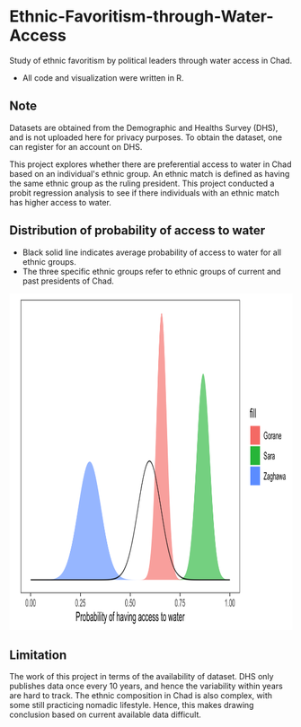 # Ethnic-Favoritism-through-Water-Access
Study of ethnic favoritism by political leaders through water access in Chad. 

- All code and visualization were written in R. 

## Note 
Datasets are obtained from the Demographic and Healths Survey (DHS), and is not uploaded here for privacy purposes. To obtain the dataset, one can register for an account on DHS. 

This project explores whether there are preferential access to water in Chad based on an individual's ethnic group. An ethnic match is defined as having the same ethnic group as the ruling president.
This project conducted a probit regression analysis to see if there individuals with an ethnic match has higher access to water.

## Distribution of probability of access to water
- Black solid line indicates average probability of access to water for all ethnic groups. 
- The three specific ethnic groups refer to ethnic groups of current and past presidents of Chad. 

<p>
  <img src="Plots/distribution.png?raw=true" width="800" height="600">
</p>

## Limitation
The work of this project in terms of the availability of dataset. DHS only publishes data once every 10 years, and hence the variability within years are hard to track.
The ethnic composition in Chad is also complex, with some still practicing nomadic lifestyle. Hence, this makes drawing conclusion based on current available data difficult. 


